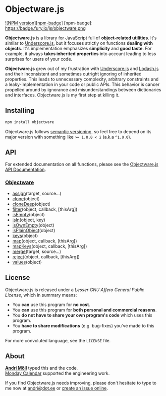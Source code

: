 Objectware.js
=============
[![NPM version][npm-badge]](http://badge.fury.io/js/objectware)
[npm-badge]: https://badge.fury.io/js/objectware.png

**Objectware.js** is a library for JavaScript full of **object-related
utilities**.  It's similar to [Underscore.js][underscore], but it focuses
strictly on functions **dealing with objects**.  It's implementation emphasizes
**simplicity** and **good taste**. For example, it always **takes inherited
properties** into account leading to less surprises for users of your code.

**Objectware.js** grew out of my frustration with [Underscore.js][underscore]
and [Lodash.js][lodash] and their inconsistent and sometimes outright ignoring
of inherited properties. This leads to unnecessary complexity, arbitrary
constraints and a leaky-implementation in your code or public APIs. This
behavior is cancer propelled around by ignorance and misunderstandings between
dictionaries and interfaces. Objectware.js is my first step at killing it.

[underscore]: https://underscorejs.org
[lodash]: https://lodash.com


Installing
----------
```sh
npm install objectware
```

Objectware.js follows [semantic versioning](http://semver.org/), so feel free to
depend on its major version with something like `>= 1.0.0 < 2` (a.k.a `^1.0.0`).


API
---
For extended documentation on all functions, please see the
[Objectware.js API Documentation][api].

[api]: https://github.com/moll/js-objectware/blob/master/doc/API.md

### [Objectware](https://github.com/moll/js-objectware/blob/master/doc/API.md#Objectware)
- [assign](https://github.com/moll/js-objectware/blob/master/doc/API.md#Objectware.assign)(target, source...)
- [clone](https://github.com/moll/js-objectware/blob/master/doc/API.md#Objectware.clone)(object)
- [cloneDeep](https://github.com/moll/js-objectware/blob/master/doc/API.md#Objectware.cloneDeep)(object)
- [filter](https://github.com/moll/js-objectware/blob/master/doc/API.md#Objectware.filter)(object, callback, [thisArg])
- [isEmpty](https://github.com/moll/js-objectware/blob/master/doc/API.md#Objectware.isEmpty)(object)
- [isIn](https://github.com/moll/js-objectware/blob/master/doc/API.md#Objectware.isIn)(object, key)
- [isOwnEmpty](https://github.com/moll/js-objectware/blob/master/doc/API.md#Objectware.isOwnEmpty)(object)
- [isPlainObject](https://github.com/moll/js-objectware/blob/master/doc/API.md#Objectware.isPlainObject)(object)
- [keys](https://github.com/moll/js-objectware/blob/master/doc/API.md#Objectware.keys)(object)
- [map](https://github.com/moll/js-objectware/blob/master/doc/API.md#Objectware.map)(object, callback, [thisArg])
- [mapKeys](https://github.com/moll/js-objectware/blob/master/doc/API.md#Objectware.mapKeys)(object, callback, [thisArg])
- [merge](https://github.com/moll/js-objectware/blob/master/doc/API.md#Objectware.merge)(target, source...)
- [reject](https://github.com/moll/js-objectware/blob/master/doc/API.md#Objectware.reject)(object, callback, [thisArg])
- [values](https://github.com/moll/js-objectware/blob/master/doc/API.md#Objectware.values)(object)


License
-------
Objectware.js is released under a *Lesser GNU Affero General Public License*,
which in summary means:

- You **can** use this program for **no cost**.
- You **can** use this program for **both personal and commercial reasons**.
- You **do not have to share your own program's code** which uses this program.
- You **have to share modifications** (e.g. bug-fixes) you've made to this
  program.

For more convoluted language, see the `LICENSE` file.


About
-----
**[Andri Möll][moll]** typed this and the code.  
[Monday Calendar][monday] supported the engineering work.

If you find Objectware.js needs improving, please don't hesitate to type to me
now at [andri@dot.ee][email] or [create an issue online][issues].

[email]: mailto:andri@dot.ee
[issues]: https://github.com/moll/js-objectware/issues
[moll]: http://themoll.com
[monday]: https://mondayapp.com
